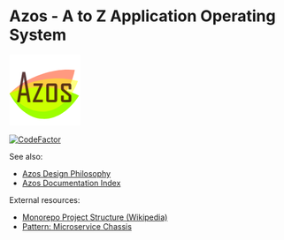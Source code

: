 # Azos - A to Z Application Operating System
<img src="/elm/design/icons/azos.png" alt="Logo" >

[![CodeFactor](https://www.codefactor.io/repository/github/azist/azos/badge/master)](https://www.codefactor.io/repository/github/azist/azos/overview/master)

See also:
- [Azos Design Philosophy](/src/philosophy.md)
- [Azos Documentation Index](/src/documentation-index.md)


External resources:
- [Monorepo Project Structure (Wikipedia)](https://en.wikipedia.org/wiki/Monorepo)
- [Pattern: Microservice Chassis](https://microservices.io/patterns/microservice-chassis.html)
